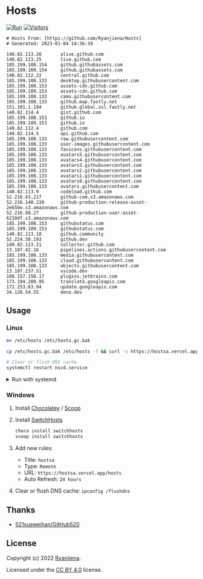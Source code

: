 # Hosts

[![Run](https://github.com/Ryanjiena/Hosts/actions/workflows/run.yml/badge.svg)](https://github.com/Ryanjiena/Hosts/actions/workflows/run.yml) [![Visitors](https://komarev.com/ghpvc/?username=ryanjiena&color=brightgreen&style=flat&label=Visitors)](https://github.com/Ryanjiena/Ryanjiena)

<!-- hosts start -->

```
# Hosts From: [https://github.com/Ryanjiena/Hosts]
# Generated: 2023-01-04 14:36:39

140.82.113.26		alive.github.com
140.82.113.25		live.github.com
185.199.108.154		github.githubassets.com
185.199.109.154		github.githubassets.com
140.82.112.22		central.github.com
185.199.108.133		desktop.githubusercontent.com
185.199.108.153		assets-cdn.github.com
185.199.109.153		assets-cdn.github.com
185.199.108.133		camo.githubusercontent.com
185.199.108.133		github.map.fastly.net
151.101.1.194		github.global.ssl.fastly.net
140.82.114.4		gist.github.com
185.199.108.153		github.io
185.199.109.153		github.io
140.82.112.4		github.com
140.82.114.5		api.github.com
185.199.108.133		raw.githubusercontent.com
185.199.108.133		user-images.githubusercontent.com
185.199.108.133		favicons.githubusercontent.com
185.199.108.133		avatars5.githubusercontent.com
185.199.108.133		avatars4.githubusercontent.com
185.199.108.133		avatars3.githubusercontent.com
185.199.108.133		avatars2.githubusercontent.com
185.199.108.133		avatars1.githubusercontent.com
185.199.108.133		avatars0.githubusercontent.com
185.199.108.133		avatars.githubusercontent.com
140.82.113.9		codeload.github.com
52.216.43.217		github-com.s3.amazonaws.com
52.216.140.220		github-production-release-asset-2e65be.s3.amazonaws.com
52.216.98.27		github-production-user-asset-6210df.s3.amazonaws.com
185.199.108.153		githubstatus.com
185.199.109.153		githubstatus.com
140.82.113.18		github.community
52.224.38.193		github.dev
140.82.113.21		collector.github.com
13.107.42.16		pipelines.actions.githubusercontent.com
185.199.108.133		media.githubusercontent.com
185.199.108.133		cloud.githubusercontent.com
185.199.108.133		objects.githubusercontent.com
13.107.237.51		vscode.dev
108.157.150.17		plugins.jetbrains.com
173.194.209.95		translate.googleapis.com
172.253.63.94		update.googleapis.com
34.120.54.55		deno.dev
```

<!-- hosts end -->

## Usage

### Linux

```bash
mv /etc/hosts /etc/hosts.gc.bak

cp /etc/hosts.gc.bak /etc/hosts -f && curl -s https://hostsa.vercel.app/hosts | sudo tee -a /etc/hosts

# Clear or flush DNS cache
systemctl restart nscd.service
```

<details>
<summary>Run with systemd</summary>

```bash
#!/usr/bin/env bash
current_dir=$(cd -P -- "$(dirname -- "$0")" && pwd -P)
service="update_hosts"

mv /etc/hosts /etc/hosts.gc.bak

cat <<EOF > ${current_dir}/${service}.sh
#!/usr/bin/env bash
cp /etc/hosts.gc.bak /etc/hosts -f && curl -s https://hostsa.vercel.app/hosts | sudo tee -a /etc/hosts

EOF

chmod u+x ${current_dir}/${service}.sh

cat <<EOF > /etc/systemd/system/${service}.service
[Unit]
Description=Update hosts

[Service]
ExecStart=${current_dir}/${service}.sh

[Install]
WantedBy=default.target

EOF

systemctl start ${service}
systemctl enable ${service}
# systemctl stop ${service}
# systemctl disable ${service}
```

</details>

### Windows

1. Install [Chocolatey](https://chocolatey.org/install) / [Scoop](https://scoop.sh/)

2. Install [SwitchHosts](https://github.com/oldj/SwitchHosts)

   ```powershell
   choco install switchhosts
   scoop install switchhosts
   ```

3. Add new rules:

   - Title: `hostsa`
   - Type: `Remote`
   - URL: `https://hostsa.vercel.app/hosts`
   - Auto Refresh: `24 hours`

4. Clear or flush DNS cache: `ipconfig /flushdns`

## Thanks

- [521xueweihan/GitHub520](https://github.com/521xueweihan/GitHub520)

## License

Copyright (c) 2022 [Ryanjiena](https://github.com/Ryanjiena).

Licensed under the [CC BY 4.0](https://creativecommons.org/licenses/by/4.0/) license.
